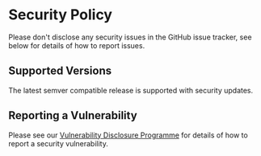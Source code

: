 # Security Policy
Please don't disclose any security issues in the GitHub issue tracker, see below for details of how to report issues.

## Supported Versions
The latest semver compatible release is supported with security updates.

## Reporting a Vulnerability
Please see our [Vulnerability Disclosure Programme](https://truelayer.com/security-vulnerability-disclosure-programme)
for details of how to report a security vulnerability.

